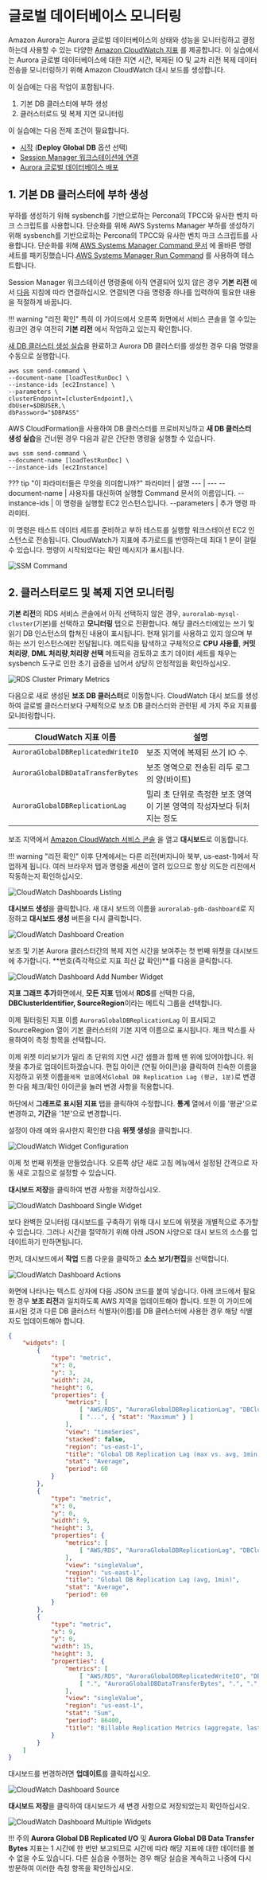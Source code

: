 # 글로벌 데이터베이스 모니터링

Amazon Aurora는 Aurora 글로벌 데이터베이스의 상태와 성능을 모니터링하고 결정하는데 사용할 수 있는 다양한  <a href="https://docs.aws.amazon.com/AmazonRDS/latest/AuroraUserGuide/Aurora.Monitoring.html" target="_blank">Amazon CloudWatch 지표</a> 를 제공합니다. 이 실습에서는 Aurora 글로벌 데이터베이스에 대한 지연 시간, 복제된 IO 및 교차 리전 복제 데이터 전송을 모니터링하기 위해 Amazon CloudWatch 대시 보드를 생성합니다.

이 실습에는 다음 작업이 포함됩니다.

1. 기본 DB 클러스터에 부하 생성
3. 클러스터로드 및 복제 지연 모니터링

이 실습에는 다음 전제 조건이 필요합니다.

* [시작](/prereqs/environment/) (**Deploy Global DB** 옵션 선택)
* [Session Manager 워크스테이션에 연결](/prereqs/connect/)
* [Aurora 글로벌 데이터베이스 배포](/global/deploy/)


## 1. 기본 DB 클러스터에 부하 생성

부하를 생성하기 위해 sysbench를 기반으로하는 Percona의 TPCC와 유사한 벤치 마크 스크립트를 사용합니다. 단순화를 위해 AWS Systems Manager 부하를 생성하기 위해 sysbench를 기반으로하는 Percona의 TPCC와 유사한 벤치 마크 스크립트를 사용합니다. 단순화를 위해 <a href="https://docs.aws.amazon.com/systems-manager/latest/userguide/sysman-ssm-docs.html" target="_blank">AWS Systems Manager Command 문서</a> 에 올바른 명령 세트를 패키징했습니다.<a href="https://docs.aws.amazon.com/systems-manager/latest/userguide/execute-remote-commands.html" target="_blank">AWS Systems Manager Run Command</a> 를 사용하여 테스트합니다.


Session Manager 워크스테이션 명령줄에 아직 연결되어 있지 않은 경우 **기본 리전** 에서 [다음](/prereqs/connect/) 지침에 따라 연결하십시오. 연결되면 다음 명령중 하나를 입력하여 필요한 내용을 적절하게 바꿉니다.

!!! warning "리전 확인"
    특히 이 가이드에서 오른쪽 화면에서 서비스 콘솔을 열 수있는 링크인 경우 여전히 **기본 리전** 에서 작업하고 있는지 확인합니다.

[새 DB 클러스터 생성 실습](/provisioned/create/)을 완료하고 Aurora DB 클러스터를 생성한 경우 다음 명령을 수동으로 실행합니다.


```shell
aws ssm send-command \
--document-name [loadTestRunDoc] \
--instance-ids [ec2Instance] \
--parameters \
clusterEndpoint=[clusterEndpoint],\
dbUser=$DBUSER,\
dbPassword="$DBPASS"
```

AWS CloudFormation을 사용하여 DB 클러스터를 프로비저닝하고 **새 DB 클러스터 생성 실습**을 건너뛴 경우 다음과 같은 간단한 명령을 실행할 수 있습니다.


```shell
aws ssm send-command \
--document-name [loadTestRunDoc] \
--instance-ids [ec2Instance]
```

??? tip "이 파라미터들은 무엇을 의미합니까?"
    파라미터 | 설명
    --- | ---
    --document-name | 사용자를 대신하여 실행할 Command 문서의 이름입니다.
    --instance-ids | 이 명령을 실행할 EC2 인스턴스입니다.
    --parameters | 추가 명령 파라미터.

이 명령은 테스트 데이터 세트를 준비하고 부하 테스트를 실행할 워크스테이션 EC2 인스턴스로 전송됩니다. CloudWatch가 지표에 추가로드를 반영하는데 최대 1 분이 걸릴 수 있습니다. 명령이 시작되었다는 확인 메시지가 표시됩니다.

<span class="image">![SSM Command](ssm-cmd-sysbench.png?raw=true)</span>


## 2. 클러스터로드 및 복제 지연 모니터링

**기본 리전**의 RDS 서비스 콘솔에서 아직 선택하지 않은 경우, `auroralab-mysql-cluster`(기본)를 선택하고 **모니터링** 탭으로 전환합니다. 해당 클러스터에있는 쓰기 및 읽기 DB 인스턴스의 합쳐진 내용이 표시됩니다. 현재 읽기를 사용하고 있지 않으며 부하는 쓰기 인스턴스에만 전달됩니다. 메트릭을 탐색하고 구체적으로 **CPU 사용률**, **커밋 처리량**, **DML 처리량**,**처리량 선택** 메트릭을 검토하고 초기 데이터 세트를 채우는 sysbench 도구로 인한 초기 급증을 넘어서 상당히 안정적임을 확인하십시오.

<span class="image">![RDS Cluster Primary Metrics](rds-cluster-primary-metrics.png?raw=true)</span>

다음으로 새로 생성된 **보조 DB 클러스터**로 이동합니다. CloudWatch 대시 보드를 생성하여 글로벌 클러스터보다 구체적으로 보조 DB 클러스터와 관련된 세 가지 주요 지표를 모니터링합니다.


CloudWatch 지표 이름 | 설명
----- | -----
`AuroraGlobalDBReplicatedWriteIO` | 보조 지역에 복제된 쓰기 IO 수.
`AuroraGlobalDBDataTransferBytes` | 보조 영역으로 전송된 리두 로그의 양(바이트)
`AuroraGlobalDBReplicationLag` | 밀리 초 단위로 측정한 보조 영역이 기본 영역의 작성자보다 뒤처지는 정도

보조 지역에서  <a href="https://console.aws.amazon.com/cloudwatch/home?region=us-east-1#dashboards:" target="_blank">Amazon CloudWatch 서비스 콘솔</a> 을 열고 **대시보드**로 이동합니다.

!!! warning "리전 확인"
    이후 단계에서는 다른 리전(버지니아 북부, us-east-1)에서 작업하게 됩니다. 여러 브라우저 탭과 명령줄 세션이 열려 있으므로 항상 의도한 리전에서 작동하는지 확인하십시오.

<span class="image">![CloudWatch Dashboards Listing](cw-dash-listing.png?raw=true)</span>

**대시보드 생성**을 클릭합니다. 새 대시 보드의 이름을 `auroralab-gdb-dashboard`로 지정하고 **대시보드 생성** 버튼을 다시 클릭합니다.

<span class="image">![CloudWatch Dashboard Creation](cw-dash-create.png)</span>

보조 및 기본 Aurora 클러스터간의 복제 지연 시간을 보여주는 첫 번째 위젯을 대시보드에 추가합니다. **번호(즉각적으로 지표 최신 값 확인)**를 다음을 클릭합니다.

<span class="image">![CloudWatch Dashboard Add Number Widget](cw-dash-add-number.png)</span>

**지표 그래프 추가**화면에서, **모든 지표** 탭에서 **RDS**를 선택한 다음, **DBClusterIdentifier, SourceRegion**이라는 메트릭 그룹을 선택합니다.

이제 필터링된 지표 이름 `AuroraGlobalDBReplicationLag` 이 표시되고 SourceRegion 열이 기본 클러스터의 기본 지역 이름으로 표시됩니다. 체크 박스를 사용하여이 측정 항목을 선택합니다.

이제 위젯 미리보기가 밀리 초 단위의 지연 시간 샘플과 함께 맨 위에 있어야합니다. 위젯을 추가로 업데이트하겠습니다. 편집 아이콘 (연필 아이콘)을 클릭하여 친숙한 이름을 지정하고 위젯 이름을`제목 없음`에서`Global DB Replication Lag (평균, 1분)`로 변경한 다음 체크/확인 아이콘을 눌러 변경 사항을 적용합니다.

하단에서 **그래프로 표시된 지표** 탭을 클릭하여 수정합니다. **통계** 열에서 이를 '평균'으로 변경하고, **기간**을 '1분'으로 변경합니다.

설정이 아래 예와 유사한지 확인한 다음 **위젯 생성**을 클릭합니다.

<span class="image">![CloudWatch Widget Configuration](cw-widget-setup.png)</span>

이제 첫 번째 위젯을 만들었습니다. 오른쪽 상단 새로 고침 메뉴에서 설정된 간격으로 자동 새로 고침으로 설정할 수 있습니다.

**대시보드 저장**을 클릭하여 변경 사항을 저장하십시오.

<span class="image">![CloudWatch Dashboard Single Widget](cw-dash-single-widget.png)</span>

보다 완벽한 모니터링 대시보드를 구축하기 위해 대시 보드에 위젯을 개별적으로 추가할 수 있습니다. 그러나 시간을 절약하기 위해 아래 JSON 사양으로 대시 보드의 소스를 업데이트하기 만하면됩니다.

먼저, 대시보드에서 **작업** 드롭 다운을 클릭하고 **소스 보기/편집**을 선택합니다.

<span class="image">![CloudWatch Dashboard Actions](cw-dash-actions.png)</span>

화면에 나타나는 텍스트 상자에 다음 JSON 코드를 붙여 넣습니다. 아래 코드에서 필요한 경우 **보조 리전**과 일치하도록 AWS 지역을 업데이트해야 합니다. 또한 이 가이드에 표시된 것과 다른 DB 클러스터 식별자(이름)를 DB 클러스터에 사용한 경우 해당 식별자도 업데이트해야 합니다.


```json
{
    "widgets": [
        {
            "type": "metric",
            "x": 0,
            "y": 3,
            "width": 24,
            "height": 6,
            "properties": {
                "metrics": [
                    [ "AWS/RDS", "AuroraGlobalDBReplicationLag", "DBClusterIdentifier", "auroralab-mysql-secondary" ],
                    [ "...", { "stat": "Maximum" } ]
                ],
                "view": "timeSeries",
                "stacked": false,
                "region": "us-east-1",
                "title": "Global DB Replication Lag (max vs. avg, 1min)",
                "stat": "Average",
                "period": 60
            }
        },
        {
            "type": "metric",
            "x": 0,
            "y": 0,
            "width": 9,
            "height": 3,
            "properties": {
                "metrics": [
                    [ "AWS/RDS", "AuroraGlobalDBReplicationLag", "DBClusterIdentifier", "auroralab-mysql-secondary" ]
                ],
                "view": "singleValue",
                "region": "us-east-1",
                "title": "Global DB Replication Lag (avg, 1min)",
                "stat": "Average",
                "period": 60
            }
        },
        {
            "type": "metric",
            "x": 9,
            "y": 0,
            "width": 15,
            "height": 3,
            "properties": {
                "metrics": [
                    [ "AWS/RDS", "AuroraGlobalDBReplicatedWriteIO", "DBClusterIdentifier", "auroralab-mysql-secondary", { "label": "Global DB Replicated Write IOs" } ],
                    [ ".", "AuroraGlobalDBDataTransferBytes", ".", ".", { "label": "Global DB DataTransfer Bytes" } ]
                ],
                "view": "singleValue",
                "region": "us-east-1",
                "stat": "Sum",
                "period": 86400,
                "title": "Billable Replication Metrics (aggregate, last 24 hr)"
            }
        }
    ]
}
```

대시보드를 변경하려면 **업데이트**를 클릭하십시오.

<span class="image">![CloudWatch Dashboard Source](cw-dash-source.png)</span>

**대시보드 저장**을 클릭하여 대시보드가 새 변경 사항으로 저장되었는지 확인하십시오.

<span class="image">![CloudWatch Dashboard Multiple Widgets](cw-dash-multi-widget.png)</span>

!!! 주의
    **Aurora Global DB Replicated I/O** 및 **Aurora Global DB Data Transfer Bytes** 지표는 1 시간에 한 번만 보고되므로 시간에 따라 해당 지표에 대한 데이터를 볼 수 없을 수도 있습니다. 다른 실습을 수행하는 경우 해당 실습을 계속하고 나중에 다시 방문하여 이러한 측정 항목을 확인하십시오.
